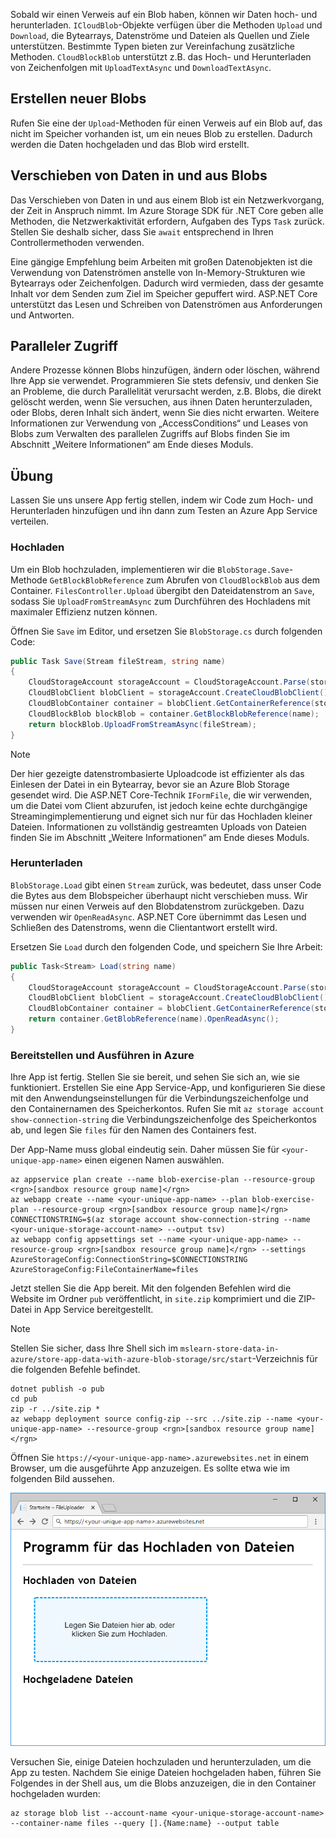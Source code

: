 Sobald wir einen Verweis auf ein Blob haben, können wir Daten hoch- und herunterladen. `ICloudBlob`-Objekte verfügen über die Methoden `Upload` und `Download`, die Bytearrays, Datenströme und Dateien als Quellen und Ziele unterstützen. Bestimmte Typen bieten zur Vereinfachung zusätzliche Methoden. `CloudBlockBlob` unterstützt z.B. das Hoch- und Herunterladen von Zeichenfolgen mit `UploadTextAsync` und `DownloadTextAsync`.

## <a name="creating-new-blobs"></a>Erstellen neuer Blobs

Rufen Sie eine der `Upload`-Methoden für einen Verweis auf ein Blob auf, das nicht im Speicher vorhanden ist, um ein neues Blob zu erstellen. Dadurch werden die Daten hochgeladen und das Blob wird erstellt.

## <a name="moving-data-to-and-from-blobs"></a>Verschieben von Daten in und aus Blobs

Das Verschieben von Daten in und aus einem Blob ist ein Netzwerkvorgang, der Zeit in Anspruch nimmt. Im Azure Storage SDK für .NET Core geben alle Methoden, die Netzwerkaktivität erfordern, Aufgaben des Typs `Task` zurück. Stellen Sie deshalb sicher, dass Sie `await` entsprechend in Ihren Controllermethoden verwenden.

Eine gängige Empfehlung beim Arbeiten mit großen Datenobjekten ist die Verwendung von Datenströmen anstelle von In-Memory-Strukturen wie Bytearrays oder Zeichenfolgen. Dadurch wird vermieden, dass der gesamte Inhalt vor dem Senden zum Ziel im Speicher gepuffert wird. ASP.NET Core unterstützt das Lesen und Schreiben von Datenströmen aus Anforderungen und Antworten.

## <a name="concurrent-access"></a>Paralleler Zugriff

Andere Prozesse können Blobs hinzufügen, ändern oder löschen, während Ihre App sie verwendet. Programmieren Sie stets defensiv, und denken Sie an Probleme, die durch Parallelität verursacht werden, z.B. Blobs, die direkt gelöscht werden, wenn Sie versuchen, aus ihnen Daten herunterzuladen, oder Blobs, deren Inhalt sich ändert, wenn Sie dies nicht erwarten. Weitere Informationen zur Verwendung von „AccessConditions“ und Leases von Blobs zum Verwalten des parallelen Zugriffs auf Blobs finden Sie im Abschnitt „Weitere Informationen“ am Ende dieses Moduls.

## <a name="exercise"></a>Übung

Lassen Sie uns unsere App fertig stellen, indem wir Code zum Hoch- und Herunterladen hinzufügen und ihn dann zum Testen an Azure App Service verteilen.

### <a name="upload"></a>Hochladen

Um ein Blob hochzuladen, implementieren wir die `BlobStorage.Save`-Methode `GetBlockBlobReference` zum Abrufen von `CloudBlockBlob` aus dem Container. `FilesController.Upload` übergibt den Dateidatenstrom an `Save`, sodass Sie `UploadFromStreamAsync` zum Durchführen des Hochladens mit maximaler Effizienz nutzen können.

Öffnen Sie `Save` im Editor, und ersetzen Sie `BlobStorage.cs` durch folgenden Code:

```csharp
public Task Save(Stream fileStream, string name)
{
    CloudStorageAccount storageAccount = CloudStorageAccount.Parse(storageConfig.ConnectionString);
    CloudBlobClient blobClient = storageAccount.CreateCloudBlobClient();
    CloudBlobContainer container = blobClient.GetContainerReference(storageConfig.FileContainerName);
    CloudBlockBlob blockBlob = container.GetBlockBlobReference(name);
    return blockBlob.UploadFromStreamAsync(fileStream);
}
```

> [!NOTE]
> Der hier gezeigte datenstrombasierte Uploadcode ist effizienter als das Einlesen der Datei in ein Bytearray, bevor sie an Azure Blob Storage gesendet wird. Die ASP.NET Core-Technik `IFormFile`, die wir verwenden, um die Datei vom Client abzurufen, ist jedoch keine echte durchgängige Streamingimplementierung und eignet sich nur für das Hochladen kleiner Dateien. Informationen zu vollständig gestreamten Uploads von Dateien finden Sie im Abschnitt „Weitere Informationen“ am Ende dieses Moduls.

### <a name="download"></a>Herunterladen

`BlobStorage.Load` gibt einen `Stream` zurück, was bedeutet, dass unser Code die Bytes aus dem Blobspeicher überhaupt nicht verschieben muss. Wir müssen nur einen Verweis auf den Blobdatenstrom zurückgeben. Dazu verwenden wir `OpenReadAsync`. ASP.NET Core übernimmt das Lesen und Schließen des Datenstroms, wenn die Clientantwort erstellt wird.

Ersetzen Sie `Load` durch den folgenden Code, und speichern Sie Ihre Arbeit:

```csharp
public Task<Stream> Load(string name)
{
    CloudStorageAccount storageAccount = CloudStorageAccount.Parse(storageConfig.ConnectionString);
    CloudBlobClient blobClient = storageAccount.CreateCloudBlobClient();
    CloudBlobContainer container = blobClient.GetContainerReference(storageConfig.FileContainerName);
    return container.GetBlobReference(name).OpenReadAsync();
}
```

### <a name="deploy-and-run-in-azure"></a>Bereitstellen und Ausführen in Azure

Ihre App ist fertig. Stellen Sie sie bereit, und sehen Sie sich an, wie sie funktioniert. Erstellen Sie eine App Service-App, und konfigurieren Sie diese mit den Anwendungseinstellungen für die Verbindungszeichenfolge und den Containernamen des Speicherkontos. Rufen Sie mit `az storage account show-connection-string` die Verbindungszeichenfolge des Speicherkontos ab, und legen Sie `files` für den Namen des Containers fest.

Der App-Name muss global eindeutig sein. Daher müssen Sie für `<your-unique-app-name>` einen eigenen Namen auswählen.

```azurecli
az appservice plan create --name blob-exercise-plan --resource-group <rgn>[sandbox resource group name]</rgn>
az webapp create --name <your-unique-app-name> --plan blob-exercise-plan --resource-group <rgn>[sandbox resource group name]</rgn>
CONNECTIONSTRING=$(az storage account show-connection-string --name <your-unique-storage-account-name> --output tsv)
az webapp config appsettings set --name <your-unique-app-name> --resource-group <rgn>[sandbox resource group name]</rgn> --settings AzureStorageConfig:ConnectionString=$CONNECTIONSTRING AzureStorageConfig:FileContainerName=files
```

Jetzt stellen Sie die App bereit. Mit den folgenden Befehlen wird die Website im Ordner `pub` veröffentlicht, in `site.zip` komprimiert und die ZIP-Datei in App Service bereitgestellt.

> [!NOTE]
> Stellen Sie sicher, dass Ihre Shell sich im `mslearn-store-data-in-azure/store-app-data-with-azure-blob-storage/src/start`-Verzeichnis für die folgenden Befehle befindet.

```azurecli
dotnet publish -o pub
cd pub
zip -r ../site.zip *
az webapp deployment source config-zip --src ../site.zip --name <your-unique-app-name> --resource-group <rgn>[sandbox resource group name]</rgn>
```

Öffnen Sie `https://<your-unique-app-name>.azurewebsites.net` in einem Browser, um die ausgeführte App anzuzeigen. Es sollte etwa wie im folgenden Bild aussehen.

![Screenshot der FileUploader-Web-App](../media/7-fileuploader-empty.PNG)

Versuchen Sie, einige Dateien hochzuladen und herunterzuladen, um die App zu testen. Nachdem Sie einige Dateien hochgeladen haben, führen Sie Folgendes in der Shell aus, um die Blobs anzuzeigen, die in den Container hochgeladen wurden:

```console
az storage blob list --account-name <your-unique-storage-account-name> --container-name files --query [].{Name:name} --output table
```